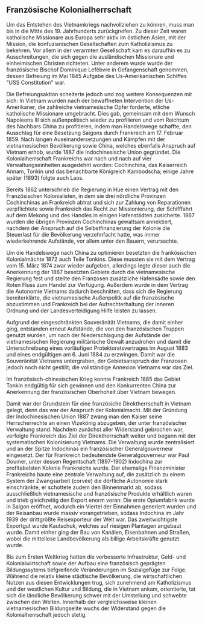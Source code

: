 ## Französische Kolonialherrschaft

Um das Entstehen des Vietnamkriegs nachvollziehen zu können, muss man bis in die Mitte des 19. Jahrhunderts zurückgreifen.
Zu dieser Zeit waren katholische Missionare aus Europa sehr aktiv im östlichen Asien, mit der Mission, die konfuzianischen Gesellschaften zum Katholizismus zu bekehren.
Vor allem in der verarmten Gesellschaft kam es daraufhin es zu Ausschreitungen, die sich gegen die ausländischen Missionare und einheimischen Christen richteten.
Unter anderem wurde wurde der französische Bischof Dominique Lefèbvre in Gefangenschaft genommen, dessen Befreiung im Mai 1845 Aufgabe des Us-Amerikanischen Schiffes "USS Constitution" war.

Die Befreiungsaktion scheiterte jedoch und zog weitere Konsequenzen mit sich: In Vietnam wurden nach der bewaffneten Intervention der Us-Amerikaner, die zahlreiche vietnamesische Opfer forderte, etliche katholische Missionare umgebracht.
Dies gab, gemeinsam mit dem Wunsch Napoleons III sich außenpolitisch wieder zu profilieren und vom Reichtum des Nachbars China zu profitieren, indem man Handelswege schaffte, den Ausschlag für eine Besetzung Saigons durch Frankreich am 17. Februar 1859.
Nach langen Auseinandersetzungen und Kämpfen mit der vietnamesischen Bevölkerung sowie China, welches ebenfalls Anspruch auf Vietnam erhob, wurde 1887 die Indochinesische Union gegründet.
Die Kolonialherrschaft Frankreichs war nach und nach auf vier Verwaltungseinheiten ausgedehnt worden: Cochinchina, das Kaiserreich Annam, Tonkin und das benachbarte Königreich Kambodscha; einige Jahre später (1893) folgte auch Laos.

Bereits 1862 unterschrieb die Regierung in Hue einen Vertrag mit den Französischen Kolonialisten, in dem sie drei nördliche Provinzen Cochinchinas an Frankreich abtrat und sich zur Zahlung von Reparationen verpflichtete sowie Frankreich das Recht zur Missionierung, der Schifffahrt auf dem Mekong und des Handles in einigen Hafenstädten zusicherte.
1867 wurden die übrigen Provinzen Cochinchinas gewaltsam annektiert, nachdem der Anspruch auf die Selbstfinanzierung der Kolonie die Steuerlast für die Bevölkerung verzehnfacht hatte, was immer wiederkehrende Aufstände, vor allem unter den Bauern, verursachte.

Um die Handelswege nach China zu optimieren besetzten die frankösischen Kolonialmächte 1872 auch Teile Tonkins.
Diese mussten sie mit dem Vertrag vom 15. März 1874 zwar wieder aufgeben, allerdings legte dieser auch die Anerkennung der 1867 besetzten Gebiete durch die vietnamesische Regierung fest und stellte den Franzosen zusätzliche Hafensädte sowie den Roten Fluss zum Handel zur Verfügung.
Außerdem wurde in dem Vertrag die Autonomie Vietnams dadurch beschnitten, dass sich die Regierung bereiterklärte, die vietnamesische Außenpolitk auf die französische abzustimmen und Frankreich bei der Aufrechterhaltung der inneren Ordnung und der Landesverteidigung Hilfe leisten zu lassen.

Aufgrund der eingeschränkten Souveränität Vietnams, die damit einher ging, entstanden erneut Aufstände, die von den französischen Truppen genutzt wurden, um nach der Niederschlagung der Aufstände der vietnamesischen Regierung militärische Gewalt anzudrohen und damit die Unterschreibung eines vorläufigen Protektoratsvertrages im August 1883 und eines endgültigen am 6. Juni 1884 zu erzwingen. Damit war die Souveränität Vietnams untergraben, der Gebietsanspruch der Franzosen jedoch noch nicht gestillt; die vollständige Annexion Vietnams war das Ziel.

Im französisch-chinesischen Krieg konnte Frankreich 1885 das Gebiet Tonkin endgültig für sich gewinnen und den Konkurrenten China zur Anerkennung der französischen Oberhoheit über Vietnam bewegen.

Damit war der Grundstein für eine französiche Direktherrschaft in Vietnam gelegt, denn das war der Anspruch der Kolonialmacht.
Mit der Gründung der Indochinesischen Union 1887 zwang man den Kaiser seine Herrscherrechte an einen Vizekönig abzugeben, der unter französischer Verwaltung stand.
Nachdem zunächst aller Widerstand gebrochen war, verfolgte Frankreich das Ziel der Direktherrschaft weiter und begann mit der systematischen Kolonisierung Vietnams.
Die Verwaltung wurde zentralisiert und an der Spitze Indochinas ein französischer Generalgouverneur eingesetzt.
Der für Frankreich bedeutendste Generalgouverneur war Paul Doumer, unter dessen  Regentschaft (1897-1902) Indochina zur profitabelsten Kolonie Frankreichs wurde.
Der ehemalige Finanzminister Frankreichs baute eine zentrale Verwaltung auf, die zusätzlich zu einem System der Zwangsarbeit (corvée) die dörfliche Autonomie stark einschränkte, er schottete zudem den Binnenmarkt ab, sodass ausschließlich vietnamesische und französische Produkte erhältlich waren und trieb gleichzeitig den Export enorm voran:
Die erste Opiumfabrik wurde in Saigon eröffnet, wodurch ein Viertel der Einnahmen generiert wurden und der Reisanbau wurde massiv vorangetrieben, sodass Indochina im Jahr 1939 der drittgrößte Reisexporteur der Welt war.
Das zweitwichtigste Exportgut wurde Kautschuk, welches auf riesigen Plantagen angebaut wurde.
Damit einher ging der Bau von Kanälen, Eisenbahnen und Straßen, wobei die mittellose Landbevölkerung als billige Arbeitskräfte genutzt wurde.

Bis zum Ersten Weltkrieg hatten die verbesserte Infrastruktur, Geld- und Kolonialwirtschaft sowie der Aufbau eine französisch geprägten Bildungssytems tiefgreifende Veränderungen im Sozialgefüge zur Folge.
Während die relativ kleine städtische Bevölkerung, die wirtschaftlichen Nutzen aus diesen Entwicklungen trug, sich zunehmend am Katholizismus und der westlichen Kultur und Bildung, die in Vietnam ankam, orientierte, tat sich die ländliche Bevölkerung schwer mit der Umstellung und schwebte zwischen den Welten.
Innerhalb der vergleichsweise kleinen vietnamesischen Bildungselite wuchs der Widerstand gegen die Kolonialherrschaft jedoch stetig.
